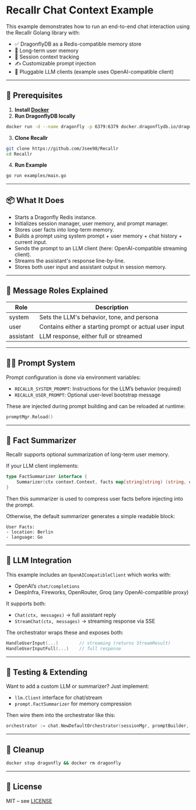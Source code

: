 # Recallr Chat Context Example

This example demonstrates how to run an end-to-end chat interaction using the Recallr Golang library with:

- ✅ DragonflyDB as a Redis-compatible memory store
- 🧠 Long-term user memory
- 💬 Session context tracking
- ✍️ Customizable prompt injection
- 🧩 Pluggable LLM clients (example uses OpenAI-compatible client)

---

## 🔧 Prerequisites

1. **Install [Docker](https://docs.docker.com/get-docker/)**  
2. **Run DragonflyDB locally**

```bash
docker run -d --name dragonfly -p 6379:6379 docker.dragonflydb.io/dragonflydb/dragonfly
```

3. **Clone Recallr**

```bash
git clone https://github.com/Jsee98/Recallr
cd Recallr
```

4. **Run Example**

```bash
go run examples/main.go
```

---

## 📦 What It Does

- Starts a Dragonfly Redis instance.
- Initializes session manager, user memory, and prompt manager.
- Stores user facts into long-term memory.
- Builds a prompt using system prompt + user memory + chat history + current input.
- Sends the prompt to an LLM client (here: OpenAI-compatible streaming client).
- Streams the assistant's response line-by-line.
- Stores both user input and assistant output in session memory.

---

## 🧠 Message Roles Explained

| Role   | Description                                                                 |
|--------|-----------------------------------------------------------------------------|
| system | Sets the LLM's behavior, tone, and persona                                 |
| user   | Contains either a starting prompt or actual user input                     |
| assistant | LLM response, either full or streamed                                    |

---

## 🧙‍♂️ Prompt System

Prompt configuration is done via environment variables:

- `RECALLR_SYSTEM_PROMPT`: Instructions for the LLM’s behavior (required)
- `RECALLR_USER_PROMPT`: Optional user-level bootstrap message

These are injected during prompt building and can be reloaded at runtime:

```go
promptMgr.Reload()
```

---

## 🧠 Fact Summarizer

Recallr supports optional summarization of long-term user memory.

If your LLM client implements:

```go
type FactSummarizer interface {
    Summarizer(ctx context.Context, facts map[string]string) (string, error)
}
```

Then this summarizer is used to compress user facts before injecting into the prompt.

Otherwise, the default summarizer generates a simple readable block:

```
User Facts:
- location: Berlin
- language: Go
```

---

## 🔌 LLM Integration

This example includes an `OpenAICompatibleClient` which works with:

- OpenAI’s `chat/completions`
- DeepInfra, Fireworks, OpenRouter, Groq (any OpenAI-compatible proxy)

It supports both:
- `Chat(ctx, messages)` → full assistant reply
- `StreamChat(ctx, messages)` → streaming response via SSE

The orchestrator wraps these and exposes both:

```go
HandleUserInput(...)        // streaming (returns StreamResult)
HandleUserInputFull(...)    // full response
```

---

## 🧪 Testing & Extending

Want to add a custom LLM or summarizer? Just implement:

- `llm.Client` interface for chat/stream
- `prompt.FactSummarizer` for memory compression

Then wire them into the orchestrator like this:

```go
orchestrator := chat.NewDefaultOrchestrator(sessionMgr, promptBuilder, llmClient)
```

---

## 🧹 Cleanup

```bash
docker stop dragonfly && docker rm dragonfly
```

---

## 📜 License

MIT – see [LICENSE](./LICENSE)